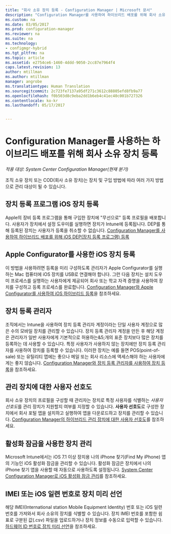 ```yaml
---
title: "회사 소유 장치 등록 - Configuration Manager | Microsoft 문서"
description: "Configuration Manager를 사용하여 하이브리드 배포를 위해 회사 소유 장치를 등록하는 다양한 방법을 알아봅니다."
ms.custom: na
ms.date: 03/05/2017
ms.prod: configuration-manager
ms.reviewer: na
ms.suite: na
ms.technology:
- configmgr-hybrid
ms.tgt_pltfrm: na
ms.topic: article
ms.assetid: e2754ce6-1460-4ddd-9050-2cc87e7964f4
caps.latest.revision: 13
author: mtillman
ms.author: mtillman
manager: angrobe
ms.translationtype: Human Translation
ms.sourcegitcommit: 2c723fe7137a95df271c3612c88805efd8fb9a77
ms.openlocfilehash: f0b503d8c9eba2dd1b6eb4c41ec40c001b727326
ms.contentlocale: ko-kr
ms.lasthandoff: 05/17/2017


---
```

# <a name="enroll-company-owned-devices-for-hybrid-deployments-with-configuration-manager"></a>Configuration Manager를 사용하는 하이브리드 배포를 위해 회사 소유 장치 등록

*적용 대상: System Center Configuration Manager(현재 분기)*

조직 소유 장치 또는 COD(회사 소유 장치)는 장치 및 구입 방법에 따라 여러 가지 방법으로 관리 대상이 될 수 있습니다.  

## <a name="enroll-device-enrollment-program-ios-devices"></a>장치 등록 프로그램 iOS 장치 등록  
 Apple의 장비 등록 프로그램을 통해 구입한 장치에 "무선으로" 등록 프로필을 배포합니다. 사용자가 장치에서 설정 도우미를 실행하면 장치가 Intune에 등록됩니다.  DEP를 통해 등록된 장치는 사용자가 등록을 취소할 수 없습니다. [Configuration Manager를 사용하여 하이브리드 배포를 위해 iOS DEP(장치 등록 프로그램) 등록](../../mdm/deploy-use/ios-device-enrollment-program-for-hybrid.md)  

## <a name="enroll-ios-devices-with-apple-configurator"></a>Apple Configurator를 사용한 iOS 장치 등록  
 이 방법을 사용하려면 등록을 미리 구성하도록 관리자가 Apple Configurator를 실행하는 Mac 컴퓨터에 iOS 장치를 USB로 연결해야 합니다. 그런 다음 장치는 설치 도우미 프로세스를 실행하는 사용자에게 제공되어 회사 또는 학교 자격 증명을 사용하여 장치를 구성하고 등록 프로세스를 완료합니다. [Configuration Manager와 Apple Configurator를 사용하여 iOS 하이브리드 등록](../../mdm/deploy-use/ios-hybrid-enrollment-using-apple-configurator.md)을 참조하세요.  

## <a name="device-enrollment-manager"></a>장치 등록 관리자  
 조직에서는 Intune을 사용하여 장치 등록 관리자 계정이라는 단일 사용자 계정으로 많은 수의 모바일 장치를 관리할 수 있습니다. 장치 등록 관리자 계정을 만든 후 해당 계정은 관리자가 일반 사용자에게 기본적으로 허용하는&5;개의 표준 장치보다 많은 장치를 등록하는 데 사용할 수 있습니다. 특정 사용자가 사용하지 않는 장치에만 장치 등록 관리자를 사용하여 장치를 등록할 수 있습니다. 이러한 장치는 예를 들면 POS(point-of-sale) 또는 유틸리티 앱에는 좋으나 메일 또는 회사 리소스에 액세스해야 하는 사용자에게는 좋지 않습니다. [Configuration Manager와 장치 등록 관리자를 사용하여 장치 등록](../../mdm/deploy-use/enroll-devices-with-device-enrollment-manager.md)을 참조하세요.  

## <a name="user-affinity-for-managed-devices"></a>관리 장치에 대한 사용자 선호도  
 회사 소유 장치의 프로필을 구성할 때 관리자는 장치로 특정 사용자를 식별하는 *사용자 선호도*를 관리 장치가 지원할지 여부를 지정할 수 있습니다. **사용자 선호도**로 구성한 장치에서 회사 포털 앱을 설치하고 실행하여 앱을 다운로드하고 장치를 관리할 수 있습니다. [Configuration Manager의 하이브리드 관리 장치에 대한 사용자 선호도](../../mdm/deploy-use/user-affinity-for-hybrid-managed-devices.md)를 참조하세요.  

## <a name="manage-devices-with-activation-lock"></a>활성화 잠금을 사용한 장치 관리  
 Microsoft Intune에서는 iOS 7.1 이상 장치용 나의 iPhone 찾기(Find My iPhone) 앱의 기능인 iOS 활성화 잠금을 관리할 수 있습니다. 활성화 잠금은 장치에서 나의 iPhone 찾기 앱을 사용할 때 자동으로 사용하도록 설정됩니다. [System Center Configuration Manager로 iOS 활성화 잠금 관리](../../mdm/deploy-use/manage-ios-activation-lock.md)를 참조하세요.

 ## <a name="predeclare-devices-with-imei-or-ios-serial-numbers"></a>IMEI 또는 iOS 일련 번호로 장치 미리 선언

해당 IMEI(International station Mobile Equipment Identity) 번호 또는 iOS 일련 번호를 가져와서 회사 소유의 장치를 식별할 수 있습니다. 장치 IMEI 번호를 포함한 쉼표로 구분된 값(.csv) 파일을 업로드하거나 장치 정보를 수동으로 입력할 수 있습니다.  [하드웨어 ID 번호로 장치 미리 선언](../../mdm/deploy-use/predeclare-devices-with-hardware-id.md)을 참조하세요.

